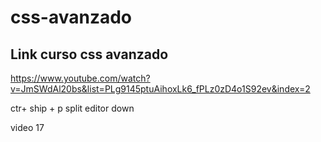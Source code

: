 # css-avanzado

## Link curso css avanzado
https://www.youtube.com/watch?v=JmSWdAl20bs&list=PLg9145ptuAihoxLk6_fPLz0zD4o1S92ev&index=2

ctr+ ship + p  split editor down

video 17